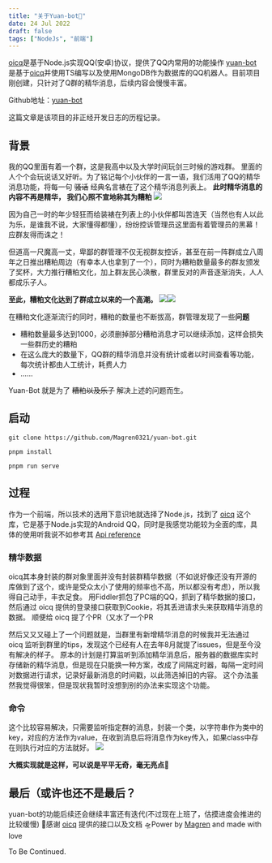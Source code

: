 ```yaml
---
title: "关于Yuan-bot🤖"
date: 24 Jul 2022
draft: false
tags: ["NodeJs", "前端"]
---
```


[oicq](https://github.com/takayama-lily/oicq)是基于Node.js实现QQ(安卓)协议，提供了QQ内常用的功能操作
[yuan-bot](https://github.com/Magren0321/yuan-bot)是基于[oicq](https://github.com/takayama-lily/oicq)并使用TS编写以及使用MongoDB作为数据库的QQ机器人。目前项目刚创建，只针对了Q群的精华消息，后续内容会慢慢丰富。

Github地址：[yuan-bot](https://github.com/Magren0321/yuan-bot)

这篇文章是该项目的非正经开发日志的历程记录。

<!--more-->

## 背景

我的QQ里面有着一个群，这是我高中以及大学时间玩剑三时候的游戏群。
里面的人个个会玩说话又好听。为了铭记每个小伙伴的一言一语，我们活用了QQ的精华消息功能，将每一句 ~~骚话~~ 经典名言裱在了这个精华消息列表上。
**此时精华消息的内容不再是精华， 我们心照不宣地称其为糟粕**
![](./message.png)

因为自己一时的年少轻狂而给装裱在列表上的小伙伴都叫苦连天（当然也有人以此为乐，是谁我不说，大家懂得都懂），纷纷控诉管理员这里面有着管理员的黑幕！应群友得而诛之！

但道高一尺魔高一丈，卑鄙的群管理不仅无视群友控诉，甚至在前一阵群成立八周年之日推出糟粕周边（有幸本人也拿到了一个），同时为糟粕数量最多的群友颁发了奖杯，大力推行糟粕文化，加上群友民心涣散，群里反对的声音逐渐消失，人人都成乐子人。

**至此，糟粕文化达到了群成立以来的一个高潮。**
![](./bag.jpg)![](./medal.jpg)

在糟粕文化逐渐流行的同时，糟粕的数量也不断拔高，群管理发现了一些**问题**

- 糟粕数量最多达到1000，必须删掉部分糟粕消息才可以继续添加，这样会损失一些群历史的糟粕
- 在这么庞大的数量下，QQ群的精华消息并没有统计或者以时间查看等功能，每次统计都由人工统计，耗费人力
- ……

Yuan-Bot 就是为了 ~~糟粕以及乐子~~ 解决上述的问题而生。

## 启动

```
git clone https://github.com/Magren0321/yuan-bot.git

pnpm install

pnpm run serve
```

## 过程

作为一个前端，所以技术的选用下意识地就选择了Node.js，找到了 [oicq](https://github.com/takayama-lily/oicq) 这个库，它是基于Node.js实现的Android QQ，同时是我感觉功能较为全面的库，具体的使用听我说不如参考其 [Api reference](https://github.com/takayama-lily/oicq##api-reference)

### 精华数据

oicq其本身封装的群对象里面并没有封装群精华数据（不如说好像还没有开源的库做到了这个，或许是受众太小了使用的频率也不高，所以都没有考虑），所以我得自己动手，丰衣足食。
用Fiddler抓包了PC端的QQ，抓到了精华数据的接口，然后通过 oicq 提供的登录接口获取到Cookie，将其丢进请求头来获取精华消息的数据。
顺便给 oicq 提了个PR（又水了一个PR

然后又又又碰上了一个问题就是，当群里有新增精华消息的时候我并无法通过 oicq 监听到群里的tips，发现这个已经有人在去年8月就提了issues，但是至今没有解决的样子。
原本的计划是打算监听到添加精华消息后，服务器的数据库实时存储新的精华消息，但是现在只能换一种方案，改成了间隔定时器，每隔一定时间对数据进行请求，记录好最新消息的时间戳，以此筛选掉旧的内容。
这个办法虽然我觉得很笨，但是现状我暂时没想到别的办法来实现这个功能。

### 命令

这个比较容易解决，只需要监听指定群的消息，封装一个类，以字符串作为类中的key，对应的方法作为value，在收到消息后将消息作为key传入，如果class中存在则执行对应的方法就好。
![](./image.jpg)

**大概实现就是这样，可以说是平平无奇，毫无亮点🤡**

## 最后（或许也还不是最后？

yuan-bot的功能后续还会继续丰富还有迭代(不过现在上班了，估摸进度会推进的比较缓慢)
🙏感谢 [oicq](https://github.com/takayama-lily/oicq) 提供的接口以及文档
🛸Power by [Magren](https://github.com/Magren0321) and made with love

To Be Continued.
